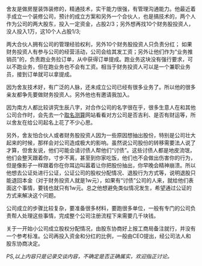 <!---
markmeta_author: wongoo
markmeta_date: 2011-07-12 16:40:24+00:00
slug: tips_should_noticed_when_building_little_company
markmeta_title: 关于小公司成立要注意一些事情
wordpress_id: 140
markmeta_categories: Management
markmeta_tags: Company,rule
-->

舍友是做房屋装饰装修的，精通技术，实干能力很强，有管理沟通能力。他最近着手成立一个装修公司，预计的成立方案和另外一个合伙人，也是搞技术的，两个人作为公司的两大股东，投入一定资金，占股2/3；另外想再找10个财务股投资人，没人投入1万，这10个人占股1/3;

两大合伙人拥有公司的管理经验权利，另外10个财务股投资人只负责分红； 如果财务投资人有参与公司的经营活动，公司会给其发工资；另外让他们作为“业务推销员”的，负责跑业务拉订单，从中获得订单提成。跑业务这块没有强行要求，可以不跑业务，但在跑业务也不会有工资。相当于财务投资人可以是一个兼职业务员，接到订单就可以拿提成。

因为舍友技术好，有广泛的人脉，还未成立公司已经有很多业务了。所以他的很多亲友都争先要做财务投资人。另外他也有邀请我加入。

因为南方人都比较讲究生辰八字，对合作公司的名字很在乎，很多生意人在和其他公司合作时，会先去一个[取名测算](http://xingming.net/cmjg-gs.asp)网站看看对方公司是否吉利、是否有财运等，所以舍友在给公司起名上花了不少心思。

另外，舍友怕合伙人或者财务股投资人因为一些原因想抽出股份，特别是公司壮大起来的时候，那样会对公司造成极大的影响。虽然说公司股份的转移需要法人说了才算，但舍友说，他们可能会请讨债人帮他们“讨债”。这些讨债人都是地皮流氓，他们会整天跟着你，寸步不离，甚至到你家吃饭，他们也不会做出伤害你的行为，但是像影子一样跟着你在你耳边叫嚣着让你把股份抽出，你早晚会精神崩溃。所以他想去公证处进行公证，公证公司的股权分配情况、退股行为方式等，说明退股只能退回本金（对于财务投资人就是1w元），如果有“讨债”公司的人来，就给他们表面这个事情，要钱也就只有1w元。总之他想避免类似情况发生，希望通过公证的方式来解决这个问题。

公司成立的步骤比较复杂，要准备很多材料，要跑很多单位，一般有专门的公司负责帮人处理这些事情，完成整个公司注册流程下来需要几千块钱。

关于一开始小公司成立股权分配情况，由股东协商好上报工商局备注就行，并没有一个参考标准。公司再投入资金和分红的比例，一般由CEO提出，经公司法人和股东协商决定。

_PS,以上内容只是记录交谈内容，不确定是否正确属实，欢迎指正讨论。_
